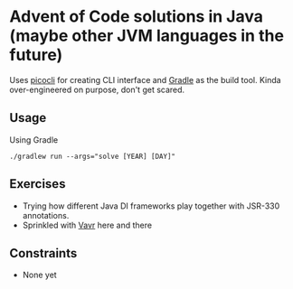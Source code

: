 # Advent of Code solutions in Java (maybe other JVM languages in the future)

Uses [picocli](https://picocli.info/) for creating CLI interface and [Gradle](https://gradle.org/) as the build tool.
Kinda over-engineered on purpose, don't get scared.

## Usage

Using Gradle

```
./gradlew run --args="solve [YEAR] [DAY]"
```

## Exercises

- Trying how different Java DI frameworks play together with JSR-330 annotations.
- Sprinkled with [Vavr](https://www.vavr.io/) here and there

## Constraints

- None yet
